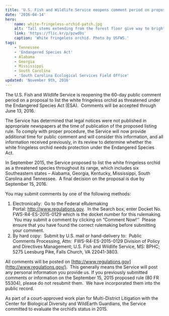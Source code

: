 ```yaml
---
title: 'U.S. Fish and Wildlife Service eeopens comment period on proposal to list the white-fringeless orchid as threatened'
date: '2016-04-14'
hero:
    name: white-fringeless-orchid-patch.jpg
    alt: 'Tall stems extending from the forest floor give way to bright white dangling flowers.'
    link: 'https://flic.kr/p/pzwd9s'
    caption: 'White fringeless orchid. Photo by USFWS.'
tags:
    - Tennessee
    - 'Endangered Species Act'
    - Alabama
    - Georgia
    - Mississippi
    - South Carolina
    - 'South Carolina Ecological Services Field Office'
updated: 'November 9th, 2016'
---
```

The U.S. Fish and Wildlife Service is reopening the 60-day public comment period on a proposal to list the white fringeless orchid as threatened under the Endangered Species Act (ESA).  Comments will be accepted through June 13, 2016.  

The Service has determined that legal notices were not published in appropriate newspapers at the time of publication of the proposed listing rule. To comply with proper procedure, the Service will now provide additional time for public comment and will consider this information, and all information received previously, in its review to determine whether the white fringeless orchid needs protection under the Endangered Species Act.  

In September 2015, the Service proposed to list the white fringeless orchid as a threatened species throughout its range, which includes six Southeastern states – Alabama, Georgia, Kentucky, Mississippi, South Carolina and Tennessee.  A final decision on the proposal is due by September 15, 2016.

You may submit comments by one of the following methods: 

1.  Electronically:  Go to the Federal eRulemaking Portal: http://www.regulations.gov.  In the Search box, enter Docket No. FWS-R4-ES-2015-0129 which is the docket number for this rulemaking.  You may submit a comment by clicking on “Comment Now!''  Please ensure that you have found the correct rulemaking before submitting your comment. 
2.  By hard copy:  Submit by U.S. mail or hand-delivery to:  Public Comments Processing, Attn:  FWS-R4-ES-2015-0129 Division of Policy and Directives Management; U.S. Fish and Wildlife Service, MS: BPHC; 5275 Leesburg Pike, Falls Church, VA 22041-3803.

All comments will be posted on [http://www.regulations.gov](http://www.regulations.gov/).  This generally means the Service will post any personal information you provide us. If you previously submitted comments or information on the September 15, 2015 proposed rule (80 FR 55304), please do not resubmit them.  We have incorporated them into the public record.  

As part of a court-approved work plan for Multi-District Litigation with the Center for Biological Diversity and WildEarth Guardians, the Service committed to evaluate the orchid’s status in 2015.
